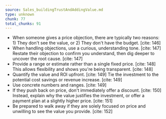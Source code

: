 ```yaml
---
source: Sales_buildingTrustAndAddingValue.md
type: unknown
chunk: 77
total_chunks: 91
---
```


* When someone gives a price objection, there are typically two reasons: 1) They don't see the value, or 2) They don't have the budget. [cite: 146]
* When handling objections, use a curious, understanding tone. [cite: 147] Restate their objection to confirm you understand, then dig deeper to uncover the root cause. [cite: 147]
* Provide a range or estimate rather than a single fixed price. [cite: 148] This allows flexibility and shows you're being transparent. [cite: 148]
* Quantify the value and ROI upfront. [cite: 149] Tie the investment to the potential cost savings or revenue increase. [cite: 149]
* Use concrete numbers and ranges. [cite: 149]
* If they push back on price, don't immediately offer a discount. [cite: 150] Instead, explain why the value justifies the investment, or offer a payment plan at a slightly higher price. [cite: 151]
* Be prepared to walk away if they are solely focused on price and unwilling to see the value you provide. [cite: 152]